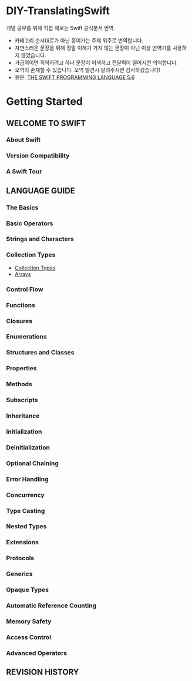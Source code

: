 # DIY-TranslatingSwift
개발 공부를 위해 직접 해보는 Swift 공식문서 번역.
* 카테고리 순서대로가 아닌 흥미가는 주제 위주로 번역합니다.
* 자연스러운 문장을 위해 정말 이해가 가지 않는 문장이 아닌 이상 번역기를 사용하지 않았습니다.
* 가급적이면 직역하려고 하나 문장이 어색하고 전달력이 떨어지면 의역합니다.
* 오역이 존재할 수 있습니다. 오역 발견시 알려주시면 감사하겠습니다!
* 원문: [THE SWIFT PROGRAMMING LANGUAGE 5.6](https://docs.swift.org/swift-book/LanguageGuide/TheBasics.html)

# Getting Started

## WELCOME TO SWIFT

### About Swift
### Version Compatibility
### A Swift Tour

## LANGUAGE GUIDE

### The Basics
### Basic Operators
### Strings and Characters
### Collection Types
* [Collection Types](https://github.com/Daltonicc/DIY-TranslatingSwift/issues/2)
* [Arrays](https://github.com/Daltonicc/DIY-TranslatingSwift/issues/1)
### Control Flow
### Functions
### Closures
### Enumerations
### Structures and Classes
### Properties
### Methods
### Subscripts
### Inheritance
### Initialization
### Deinitialization
### Optional Chaining
### Error Handling
### Concurrency
### Type Casting
### Nested Types
### Extensions
### Protocols
### Generics
### Opaque Types
### Automatic Reference Counting
### Memory Safety
### Access Control
### Advanced Operators

## REVISION HISTORY
